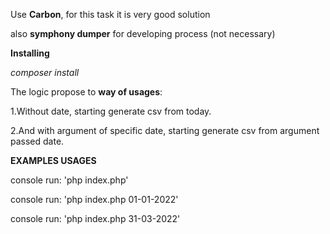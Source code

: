Use **Carbon**, for this task it is very good solution

also **symphony dumper** for developing process (not necessary)

**Installing**

_composer install_

The logic propose to **way of usages**:

1.Without date, starting generate csv from today.

2.And with argument of specific date, starting generate csv from argument passed date.

**EXAMPLES USAGES**

console run: 'php index.php'

console run: 'php index.php 01-01-2022'

console run: 'php index.php 31-03-2022'

